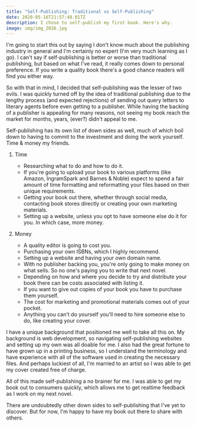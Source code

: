 ```yaml
---
title: "Self-Publishing: Traditional vs Self-Publishing"
date: 2020-05-16T21:57:48.017Z
description: I chose to self-publish my first book. Here's why.
image: img/img_2026.jpg
---
```

I'm going to start this out by saying I don't know much about the publishing industry in general and I'm certainly no expert (I'm very much learning as I go). I can't say if self-publishing is better or worse than traditional publishing, but based on what I've read, it really comes down to personal preference. If you write a quality book there's a good chance readers will find you either way.

So with that in mind, I decided that self-publishing was the lesser of two evils. I was quickly turned off by the idea of traditional publishing due to the lengthy process (and expected rejections) of sending out query letters to literary agents before even getting to a publisher. While having the backing of a publisher is appealing for many reasons, not seeing my book reach the market for months, years, (ever?) didn't appeal to me.

Self-publishing has its own list of down sides as well, much of which boil down to having to commit to the investment and doing the work yourself. Time & money my friends.

1. Time

   * Researching what to do and how to do it.
   * If you're going to upload your book to various platforms (like Amazon, IngramSpark and Barnes & Noble) expect to spend a fair amount of time formatting and reformatting your files based on their unique requirements.
   * Getting your book out there, whether through social media, contacting book stores directly or creating your own marketing materials.
   * Setting up a website, unless you opt to have someone else do it for you. In which case, more money.
2. Money

   * A quality editor is going to cost you.
   * Purchasing your own ISBNs, which I highly recommend.
   * Setting up a website and having your own domain name.
   * With no publisher backing you, you're only going to make money on what sells. So no one's paying you to write that next novel.
   * Depending on how and where you decide to try and distribute your book there can be costs associated with listing it.
   * If you want to give out copies of your book you have to purchase them yourself.
   * The cost for marketing and promotional materials comes out of your pocket.
   * Anything you can't do yourself you'll need to hire someone else to do, like creating your cover.

I have a unique background that positioned me well to take all this on. My background is web development, so navigating self-publishing websites and setting up my own was all doable for me. I also had the great fortune to have grown up in a printing business, so I understand the terminology and have experience with all of the software used in creating the necessary files. And perhaps luckiest of all, I'm married to an artist so I was able to get my cover created free of charge.

All of this made self-publishing a no brainer for me. I was able to get my book out to consumers quickly, which allows me to get realtime feedback as I work on my next novel. 

There are undoubtedly other down sides to self-publishing that I've yet to discover. But for now, I'm happy to have my book out there to share with others.